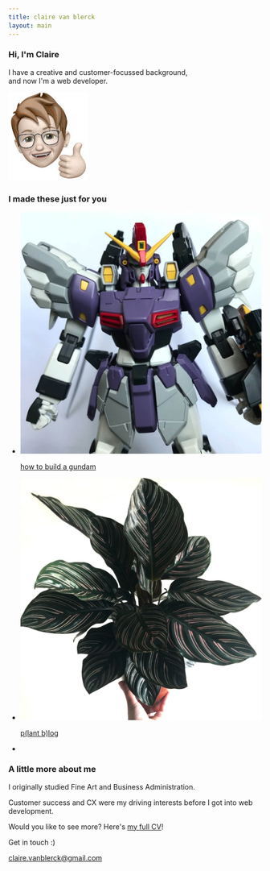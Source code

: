 ```yaml
---
title: claire van blerck
layout: main
---
```


<!-- About section -->

<section>
    <article>
        <div class="image-and-text-panel">
            <div class="text-item">
                <h1>Hi, I'm Claire</h1>
                <p>I have a creative and customer-focussed background, <br>and now I'm a web developer.</p>
            </div>
            <img src="resources/images/portfolio/thumbs-up.jpg">            
        </div>
    </article>
</section>


<!-- Portfolio section -->

<section>
    <article>
        <h3 class="portfolio-heading">I made these just for you</h3>
        <div class="portfolio-grid">
            <ul>
                <li class="portfolio-item">
                    <a href="/how-to-build-a-gundam" target="blank" alt="how to build a gundam"><img src="/how-to-build-a-gundam/resources/images/Sandrock-custom_00.jpg"><p class="portfolio-item-text">how to build a gundam</p></a></li>
                <li class="portfolio-item">
                    <a href="/plog" target="blank" alt="plant blog"><img src="/plog/resources/images/CalatheaOrnata_00.jpg"><p class="portfolio-item-text">p(lant b)log</p></a></li>
                <!--<li class="portfolio-item">
                    <a href="/bracknell-game" target="blank" alt="mobile game design"><img src="resources/images/bracknell-game/bracknell.jpg"><p class="portfolio-item-text">mobile game design</p></a></li> -->
                <li class="portfolio-item"></li>
            </ul>  
        </div>
    </article>
</section>


<!-- CV section -->

<section>
    <article> 
        <div class="text-panel">
            <div class="text-item">
                <h3>A little more about me</h3>
                <p>I originally studied Fine Art and Business Administration.</p>
                <p>Customer success and CX were my driving interests before I got into web development.</p>
                <p>Would you like to see more? Here's <a href="/resources/documents/cv.pdf" target="blank" alt="my cv">my full CV</a>!</p>
            </div>
        </div>
    </article>
</section>


<!-- Contact section -->

<section>
    <article>
        <div class="social-panel">
            <div class="footer-heading">Get in touch :)</div>
            <div class="social-icons">
                <a href="https://www.linkedin.com/in/clairemayvanblerck/" target="blank" alt="linkedin"><i class="fa fa-linkedin"></i></a>
                <p class="email"><a href="mailto:claire.vanblerck@gmail.com">claire.vanblerck@gmail.com</a></p>
                <a href="https://github.com/ClairevanBlerck" target="blank" alt="github"><i class="fa fa-github"></i></a>
            </div>
        </div>
    </article>
</section>